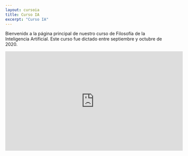 ```yaml
---
layout: cursoia
title: Curso IA
excerpt: "Curso IA"
---
```


Bienvenidx a la página principal de nuestro curso de Filosofía de la Inteligencia Artificial. Este curso fue dictado entre septiembre y octubre de 2020.

<div align="center">
    <iframe width="560" height="315" src="https://www.youtube.com/embed/videoseries?list=PLW9WMn8xJQsWoYJRHr2s7xrU1SvGkruXb" title="YouTube video player" frameborder="0" allow="accelerometer; autoplay; clipboard-write; encrypted-media; gyroscope; picture-in-picture" allowfullscreen></iframe>
</div>